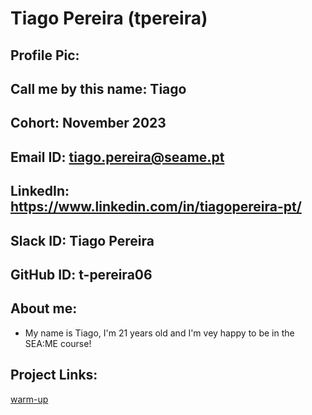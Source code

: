 # Tiago Pereira (tpereira)
## Profile Pic: 
## Call me by this name: Tiago
## Cohort: November 2023
## Email ID: tiago.pereira@seame.pt
## LinkedIn: https://www.linkedin.com/in/tiagopereira-pt/
## Slack ID: Tiago Pereira
## GitHub ID: t-pereira06
## About me: 
- My name is Tiago, I'm 21 years old and I'm vey happy
to be in the SEA:ME course!
## Project Links:
[warm-up](https://github.com/t-pereira06/SEA-ME-warm-up)